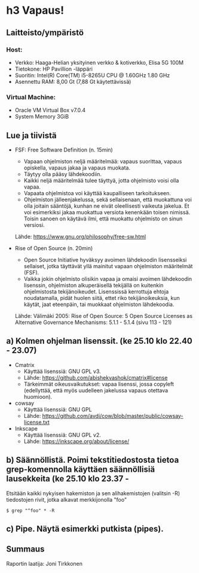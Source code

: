 
# h3 Vapaus!

## Laitteisto/ympäristö

### Host:
  - Verkko: Haaga-Helian yksityinen verkko & kotiverkko, Elisa 5G 100M
  - Tietokone: HP Pavillion -läppäri
  - Suoritin: Intel(R) Core(TM) i5-8265U CPU @ 1.60GHz   1.80 GHz
  - Asennettu RAM: 8,00 Gt (7,88 Gt käytettävissä)

### Virtual Machine:
  - Oracle VM Virtual Box v7.0.4
  - System Memory 3GiB


## Lue ja tiivistä
  - FSF: Free Software Definition (n. 15min)
    - Vapaan ohjelmiston neljä määritelmää: vapaus suorittaa, vapaus opiskella, vapaus jakaa ja vapaus muokata.
    - Täytyy olla pääsy lähdekoodiin.
    - Kaikki neljä määritelmää tulee täyttyä, jotta ohjelmisto voisi olla vapaa.
    - Vapaata ohjelmistoa voi käyttää kaupalliseen tarkoitukseen.
    - Ohjelmiston jälleenjakelussa, sekä sellaisenaan, että muokattuna voi olla joitain sääntöjä, kunhan ne eivät oleellisesti vaikeuta jakelua. Et voi esimerkiksi jakaa muokattua versiota kenenkään toisen nimissä. Toisin sanoen on käytävä ilmi, että muokattu ohjelmisto on sinun versiosi.
    
    Lähde: https://www.gnu.org/philosophy/free-sw.html
   
  - Rise of Open Source (n. 20min)
    - Open Source Initiative hyväksyy avoimen lähdekoodin lisensseiksi sellaiset, jotka täyttävät yllä mainitut vapaan ohjelmiston määritelmät (FSF).
    - Vaikka jokin ohjelmisto olisikin vapaa ja omaisi avoimen lähdekoodin lisenssin, ohjelmiston alkuperäisellä tekijällä on kuitenkin ohjelmistosta tekijänoikeudet. Lisenssissä kerrottuja ehtoja noudatamalla, pidät huolen siitä, ettet riko tekijänoikeuksia, kun käytät, jaat eteenpäin, tai muokkaat ohjelmiston lähdekoodia.

    Lähde: Välimäki 2005: Rise of Open Source: 5 Open Source Licenses as Alternative Governance Mechanisms: 5.1.1 - 5.1.4 (sivu 113 - 121)

## a) Kolmen ohjelman lisenssit. (ke 25.10 klo 22.40 - 23.07)
  - Cmatrix
    - Käyttää lisenssiä: GNU GPL v3.
    - Lähde: https://github.com/abishekvashok/cmatrix#license
    - Tärkeimmät oikeusvaikutukset: vapaa lisenssi, jossa copyleft (edellyttää, että myös uudelleen jakelussa vapaus otettava huomioon).
  - cowsay
    - Käyttää lisenssiä: GNU GPL
    - Lähde: https://github.com/avdi/cow/blob/master/public/cowsay-license.txt
  - Inkscape
    - Käyttää lisenssiä: GNU GPL v2.
    - Lähde: https://inkscape.org/about/license/

## b) Säännöllistä. Poimi tekstitiedostosta tietoa grep-komennolla käyttäen säännöllisiä lausekkeita (ke 25.10 klo 23.37 - 

  Etsitään kaikki nykyisen hakemiston ja sen alihakemistojen (valitsin -R) tiedostojen rivit, jotka alkavat merkkijonolla "foo"

    $ grep "^foo" * -R     

## c) Pipe. Näytä esimerkki putkista (pipes).

## Summaus



Raportin laatija: Joni Tirkkonen
